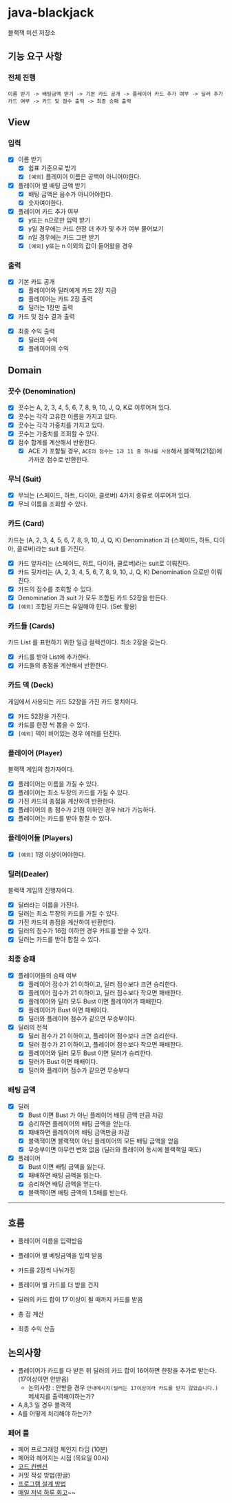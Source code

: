 # java-blackjack

블랙잭 미션 저장소

## 기능 요구 사항

### 전체 진행

`이름 받기 -> 배팅금액 받기 -> 기본 카드 공개 -> 플레이어 카드 추가 여부 -> 딜러 추가 카드 여부 -> 카드 및 점수 출력 -> 최종 승패 출력`

## View

### 입력

- [x] 이름 받기
    - [x] 쉼표 기준으로 받기
    - [x] `[예외]` 플레이어 이름은 공백이 아니어야한다.

- [x] 플레이어 별 배팅 금액 받기
    - [x] 배팅 금액은 음수가 아니어야한다.
    - [x] 숫자여야한다.

- [x] 플레이어 카드 추가 여부
    - [x] y또는 n으로만 입력 받기
    - [x] y일 경우에는 카드 한장 더 추가 및 추가 여부 물어보기
    - [x] n일 경우에는 카드 그만 받기
    - [x] `[예외]` y또는 n 이외의 값이 들어왔을 경우

### 출력

- [x] 기본 카드 공개
    - [x] 플레이어와 딜러에게 카드 2장 지급
    - [x] 플레이어는 카드 2장 출력
    - [x] 딜러는 1장만 출력

- [x] 카드 및 점수 결과 출력

[//]: # (- [x] 최종 승패 출력)

[//]: # (    - [x] 플레이어들의 승패 여부)

[//]: # (    - [x] 딜러의 전적)

- [x] 최종 수익 출력
    - [x] 딜러의 수익
    - [x] 플레이어의 수익

## Domain

### 끗수 (Denomination)

- [x] 끗수는 A, 2, 3, 4, 5, 6, 7, 8, 9, 10, J, Q, K로 이루어져 있다.
- [x] 끗수는 각각 고유한 이름을 가지고 있다.
- [x] 끗수는 각각 가중치를 가지고 있다.
- [x] 끗수는 가중치를 조회할 수 있다.
- [x] 점수 합계를 계산해서 반환한다.
    - [x] ACE 가 포함될 경우, `ACE의 점수는 1과 11 중 하나를 사용`해서 블랙잭(21점)에 가까운 점수로 반환한다.

### 무늬 (Suit)

- [x] 무늬는 (스페이드, 하트, 다이아, 클로버) 4가지 종류로 이루어져 있다.
- [x] 무늬 이름을 조회할 수 있다.

### 카드 (Card)

카드는 (A, 2, 3, 4, 5, 6, 7, 8, 9, 10, J, Q, K) Denomination 과
(스페이드, 하트, 다이아, 클로버)라는 suit 를 가진다.

- [x] 카드 앞자리는 (스페이드, 하트, 다이아, 클로버)라는 suit로 이뤄진다.
- [x] 카드 뒷자리는 (A, 2, 3, 4, 5, 6, 7, 8, 9, 10, J, Q, K) Denomination 으로만 이뤄진다.
- [x] 카드의 점수를 조회할 수 있다.
- [x] Denomination 과 suit 가 모두 조합된 카드 52장을 만든다.
- [x] `[예외]` 조합된 카드는 유일해야 한다. (Set 활용)

### 카드들 (Cards)

카드 List 를 표현하기 위한 일급 컬렉션이다. 최소 2장을 갖는다.

- [x] 카드를 받아 List에 추가한다.
- [x] 카드들의 총점을 계산해서 반환한다.

### 카드 덱 (Deck)

게임에서 사용되는 카드 52장을 가진 카드 뭉치이다.

- [x] 카드 52장을 가진다.
- [x] 카드를 한장 씩 뽑을 수 있다.
- [x] `[예외]` 덱이 비어있는 경우 에러를 던진다.

### 플레이어 (Player)

블랙잭 게임의 참가자이다.

- [x] 플레이어는 이름을 가질 수 있다.
- [x] 플레이어는 최소 두장의 카드를 가질 수 있다.
- [x] 가진 카드의 총점을 계산하여 반환한다.
- [x] 플레이어의 총 점수가 21점 이하인 경우 hit가 가능하다.
- [x] 플레이어는 카드를 받아 합칠 수 있다.

### 플레이어들 (Players)

- [x] `[예외]` 1명 이상이어야한다.

### 딜러(Dealer)

블랙잭 게임의 진행자이다.

- [x] 딜러라는 이름을 가진다.
- [x] 딜러는 최소 두장의 카드를 가질 수 있다.
- [x] 가진 카드의 총점을 계산하여 반환한다.
- [x] 딜러의 점수가 16점 이하인 경우 카드를 받을 수 있다.
- [x] 딜러는 카드를 받아 합칠 수 있다.

### 최종 승패

- [x]  플레이어들의 승패 여부
    - [x]  플레이어 점수가 21 이하이고, 딜러 점수보다 크면 승리한다.
    - [x]  플레이어 점수가 21 이하이고, 딜러 점수보다 작으면 패배한다.
    - [x]  플레이어와 딜러 모두 Bust 이면 플레이어가 패배한다.
    - [x]  플레이어가 Bust 이면 패배이다.
    - [x]  딜러와 플레이어 점수가 같으면 무승부이다.
- [x]  딜러의 전적
    - [x]  딜러 점수가 21 이하이고, 플레이어 점수보다 크면 승리한다.
    - [x]  딜러 점수가 21 이하이고, 플레이어 점수보다 작으면 패배한다.
    - [x]  플레이어와 딜러 모두 Bust 이면 딜러가 승리한다.
    - [x]  딜러가 Bust 이면 패배이다.
    - [x]  딜러와 플레이어 점수가 같으면 무승부다

### 배팅 금액

- [x] 딜러
    - [x]  Bust 이면 Bust 가 아닌 플레이어 배팅 금액 만큼 차감
    - [x]  승리하면 플레이어의 배팅 금액을 얻는다.
    - [x]  패배하면 플레이어의 배팅 금액만큼 차감
    - [x]  블랙잭이면 블랙잭이 아닌 플레이어의 모든 배팅 금액을 얻음
    - [x]  무승부이면 아무런 변화 없음 (딜러와 플레이어 동시에 블랙잭일 때도)
- [x] 플레이어
    - [x]  Bust 이면 배팅 금액을 잃는다.
    - [x]  패배하면 배팅 금액을 잃는다.
    - [x]  승리하면 배팅 금액을 얻는다.
    - [x]  블랙잭이면 배팅 금액의 1.5배를 받는다.

---

## 흐름

- 플레이어 이름을 입력받음
- 플레이어 별 베팅금액을 입력 받음
- 카드를 2장씩 나눠가짐

- 플레이어 별 카드를 더 받을 건지
- 딜러의 카드 합이 17 이상이 될 때까지 카드를 받음

- 총 점 계산
- 최종 수익 산출

## 논의사항

- 플레이어가 카드를 다 받은 뒤 딜러의 카드 합이 16이하면 한장을 추가로 받는다. (17이상이면 안받음)
    - 논의사항 : 안받을 경우 `안내메시지(딜러는 17이상이라 카드를 받지 않았습니다.)` 메세지를 출력해야하는가?
- A,8,3 일 경우 블랙잭
- A를 어떻게 처리해야 하는가?

### 페어 룰

- 페어 프로그래밍 체인지 타임 (10분)
- 페어와 헤어지는 시점 (목요일 00시)
- [코드 컨벤션](https://github.com/woowacourse/woowacourse-docs/tree/master/styleguide/java)
- 커밋 작성 방법(한글)
- [프로그램 설계 방법](https://whimsical.com/sudaltest-JGN5vZ4gSkYxZGZJPjnnX3@2Ux7TurymNM4tJSA7FqU)
- [매일 저녁 하루 회고](https://necessary-sundial-178.notion.site/47c56e272fb3485d84de5e502d66ff6c)~~